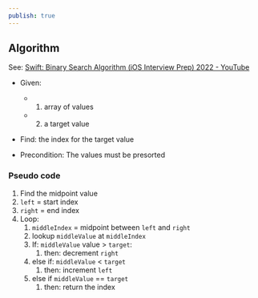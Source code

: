 ```yaml
---
publish: true
---
```

## Algorithm
See: [Swift: Binary Search Algorithm (iOS Interview Prep) 2022 - YouTube](https://www.youtube.com/watch?v=GNNzTWedUrs) 
- Given: 
	- 1. array of values
	- 2. a target value
- Find: the index for the target value

- Precondition: The values must be presorted


### Pseudo code
1. Find the midpoint value 
2. `left` = start index
3. `right` = end index
4. Loop:
	1. `middleIndex` = midpoint between `left` and `right`
	2. lookup `middleValue` at `middleIndex`
	3. If: `middleValue` value > `target`: 
		1. then: decrement `right`
	4. else if: `middleValue` < `target`
		1. then: increment `left`
	5. else if `middleValue` == `target`
		1. then: return the index 